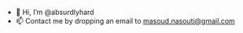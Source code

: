 - 👋 Hi, I’m @absurdlyhard
- 📫 Contact me by dropping an email to masoud.nasouti@gmail.com

<!---
absurdlyhard/absurdlyhard is a ✨ special ✨ repository because its `README.md` (this file) appears on your GitHub profile.
You can click the Preview link to take a look at your changes.
--->
